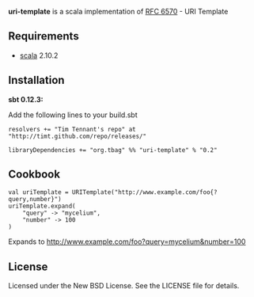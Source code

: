 **uri-template** is a scala implementation of [RFC 6570](http://tools.ietf.org/html/rfc6570) - URI Template

Requirements
------------

* [scala](http://www.scala-lang.org) 2.10.2

Installation
------------

**sbt 0.12.3:**

Add the following lines to your build.sbt

    resolvers += "Tim Tennant's repo" at "http://timt.github.com/repo/releases/"

    libraryDependencies += "org.tbag" %% "uri-template" % "0.2"

Cookbook
--------
    val uriTemplate = URITemplate("http://www.example.com/foo{?query,number}")
    uriTemplate.expand(
        "query" -> "mycelium",
        "number" -> 100
    )

Expands to http://www.example.com/foo?query=mycelium&number=100

License
-------

Licensed under the New BSD License. See the LICENSE file for details.
